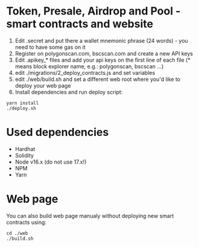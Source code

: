 # Token, Presale, Airdrop and Pool - smart contracts and website
1. Edit .secret and put there a wallet mnemonic phrase (24 words) - you need to have some gas on it
2. Register on polygonscan.com, bscscan.com and create a new API keys
3. Edit .apikey_* files and add your api keys on the first line of each file (* means block explorer name, e.g.: polygonscan, bscscan ...)
4. edit ./migrations/2_deploy_contracts.js and set variables
5. edit ./web/build.sh and set a different web root where you'd like to deploy your web page
6. Install dependencies and run deploy script:
```console
yarn install
./deploy.sh
```

# Used dependencies
- Hardhat
- Solidity
- Node v16.x (do not use 17.x!)
- NPM
- Yarn

# Web page
You can also build web page manualy without deploying new smart contracts using:
```console
cd ./web
./build.sh
```
